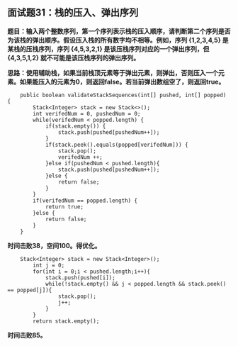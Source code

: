 ## 面试题31：栈的压入、弹出序列
**题目：输入两个整数序列，第一个序列表示栈的压入顺序，请判断第二个序列是否为该栈的弹出顺序。假设压入栈的所有数字均不相等。例如，序列 {1,2,3,4,5} 是某栈的压栈序列，序列 {4,5,3,2,1} 是该压栈序列对应的一个弹出序列，但 {4,3,5,1,2} 就不可能是该压栈序列的弹出序列。**

**思路：使用辅助栈，如果当前栈顶元素等于弹出元素，则弹出，否则压入一个元素。如果能压入的元素为0，则返回false。若当前弹出数组空了，则返回true。**
```
	public boolean validateStackSequences(int[] pushed, int[] popped) {
		Stack<Integer> stack = new Stack<>();
		int verifedNum = 0, pushedNum = 0;
		while(verifedNum < popped.length) {
			if(stack.empty()) {
				stack.push(pushed[pushedNum++]);
			}
			if(stack.peek().equals(popped[verifedNum])) {
				stack.pop();
				verifedNum ++;
			}else if(pushedNum < pushed.length){
				stack.push(pushed[pushedNum++]);
			}else {
				return false;
			}
		}
		if(verifedNum == popped.length) {
			return true;
		}else {
			return false;
		}
    }
```
**时间击败38，空间100。得优化。**
```
	Stack<Integer> stack = new Stack<Integer>();
        int j = 0;
        for(int i = 0;i < pushed.length;i++){
            stack.push(pushed[i]);
            while(!stack.empty() && j < popped.length && stack.peek() == popped[j]){
                stack.pop();
                j++;
            }
        }
        return stack.empty();
```
**时间击败85。**

